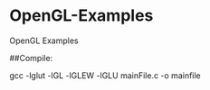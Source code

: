 # OpenGL-Examples
OpenGL Examples

##Compile:

  gcc -lglut -lGL -lGLEW -lGLU mainFile.c -o mainfile
